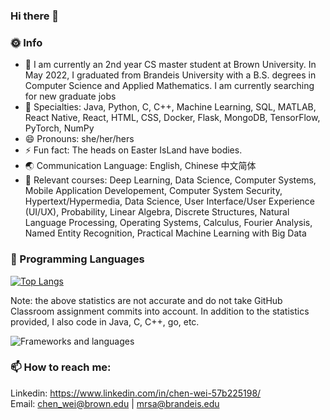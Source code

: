 ### Hi there 👋

### 🌞 Info
- 🔭 I am currently an 2nd year CS master student at Brown University. In May 2022, I graduated from Brandeis University with a B.S. degrees in Computer Science and Applied Mathematics. I am currently searching for new graduate jobs
- 🔨 Specialties: Java, Python, C, C++, Machine Learning, SQL, MATLAB, React Native, React, HTML, CSS, Docker, Flask, MongoDB, TensorFlow, PyTorch, NumPy
- 😄 Pronouns: she/her/hers
- ⚡ Fun fact: The heads on Easter IsLand have bodies.
- 🌏 Communication Language: English, Chinese 中文简体
- 🌱 Relevant courses: Deep Learning, Data Science, Computer Systems, Mobile Application Developement, Computer System Security, Hypertext/Hypermedia, Data Science, User Interface/User Experience (UI/UX), Probability, Linear Algebra, Discrete Structures, Natural Language Processing, Operating Systems, Calculus, Fourier Analysis, Named Entity Recognition, Practical Machine Learning with Big Data

<!--
### 🚀 Contribution Overview
[![Chen's GitHub stats](https://github-readme-stats.vercel.app/api?username=MRSA-J&count_private=true&show_icons=true)](https://github.com/MRSA-J/github-readme-stats)
-->

### 🤖 Programming Languages
[![Top Langs](https://github-readme-stats.vercel.app/api/top-langs/?username=MRSA-J&layout=compact)](https://github.com/MRSA-J/github-readme-stats)

Note: the above statistics are not accurate and do not take GitHub Classroom assignment commits into account. In addition to the statistics provided, I also code in Java, C, C++, go, etc.

![Frameworks and languages](https://skillicons.dev/icons?i=py,java,js,ts,c,cpp,react,nodejs,express,next,mongodb,django,go,tensorflow,pytorch,git,html,css,gcp,cloudflare,docker,figma,latex)

### 📫 How to reach me:
<!--
[![LinkedIn](https://img.shields.io/badge/LinkedIn-%230077B5.svg?style=flat&logo=linkedin&logoColor=white)](https://www.linkedin.com/in/chen-wei-57b225198/)
-->
Linkedin: https://www.linkedin.com/in/chen-wei-57b225198/   <br>
Email: chen_wei@brown.edu | mrsa@brandeis.edu


